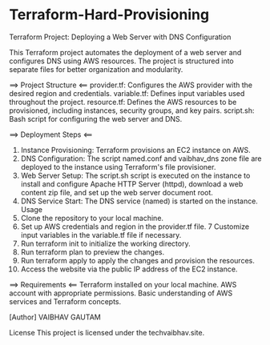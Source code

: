 # Terraform-Hard-Provisioning

Terraform Project: Deploying a Web Server with DNS Configuration

This Terraform project automates the deployment of a web server and configures DNS using AWS resources. The project is structured into separate files for better organization and modularity.

==>  Project Structure  <==
provider.tf: Configures the AWS provider with the desired region and credentials.
variable.tf: Defines input variables used throughout the project.
resource.tf: Defines the AWS resources to be provisioned, including instances, security groups, and key pairs.
script.sh: Bash script for configuring the web server and DNS.



==>  Deployment Steps  <==
1. Instance Provisioning: Terraform provisions an EC2 instance on AWS.
2. DNS Configuration: The script named.conf and vaibhav_dns zone file are deployed to the instance using Terraform's file provisioner.
3. Web Server Setup: The script.sh script is executed on the instance to install and configure Apache HTTP Server (httpd), download a web content zip file, and set up the web server document root.
4. DNS Service Start: The DNS service (named) is started on the instance.
Usage
5. Clone the repository to your local machine.
6. Set up AWS credentials and region in the provider.tf file.
7 Customize input variables in the variable.tf file if necessary.
8. Run terraform init to initialize the working directory.
9. Run terraform plan to preview the changes.
10. Run terraform apply to apply the changes and provision the resources.
11. Access the website via the public IP address of the EC2 instance.


==> Requirements <==
Terraform installed on your local machine.
AWS account with appropriate permissions.
Basic understanding of AWS services and Terraform concepts.


[Author]
VAIBHAV GAUTAM

License
This project is licensed under the techvaibhav.site.
